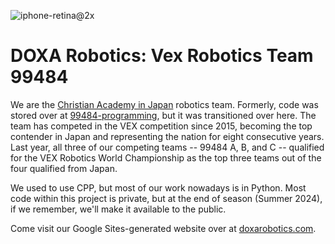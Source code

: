 ![iphone-retina@2x](https://github.com/doxa-robotics/.github/assets/137591653/cb9f43d7-a338-49ae-9d9e-96267ac010dc)

# DOXA Robotics: Vex Robotics Team 99484

We are the [Christian Academy in Japan](https://caj.ac.jp) robotics team. Formerly, code was stored over at [99484-programming](https://github.com/99484-Programming), but it was transitioned over here. The team has competed in the VEX competition since 2015, becoming the top contender in Japan and representing the nation for eight consecutive years. Last year, all three of our competing teams -- 99484 A, B, and C -- qualified for the VEX Robotics World Championship as the top three teams out of the four qualified from Japan. 

We used to use CPP, but most of our work nowadays is in Python. Most code within this project is private, but at the end of season (Summer 2024), if we remember, we'll make it available to the public.

Come visit our Google Sites-generated website over at [doxarobotics.com]([url](https://www.doxarobotics.com/)https://www.doxarobotics.com/).
